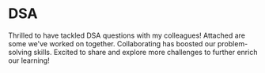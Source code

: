 # DSA

Thrilled to have tackled DSA questions with my colleagues! Attached are some we've worked on together. Collaborating has boosted our problem-solving skills. Excited to share and explore more challenges to further enrich our learning!
